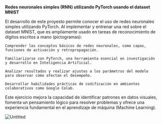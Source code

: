 **Redes neuronales simples (RNN) utilizando PyTorch usando el dataset MNIST**

El desarrollo de este proyesto permite conocer el uso de redes neuronales simples utilizando PyTorch. Al implementar y entrenar una red sobre el dataset MNIST, que es ampliamente usado en tareas de reconocimiento de dígitos escritos a mano (pictogramas):

    Comprender los conceptos básicos de redes neuronales, como capas, funciones de activación y retropropagación.

    Familiarizarse con PyTorch, una herramienta esencial en investigación y desarrollo en Inteligencia Artificial.

    Analizar resultados y realizar ajustes a los parámetros del modelo para observar cómo afectan el desempeño.

    Desarrollar habilidades prácticas de codificación en ambientes colaborativos como Google Colab.

Este ejercicio mejora la capacidad de identificar patrones en datos visuales, fomenta un pensamiento lógico para resolver problemas y ofrece una experiencia fundamental en el aprendizaje de máquina (Machine Learning).

![Untitled](https://github.com/user-attachments/assets/654ab846-1e7e-487e-976a-b8532e84346a)
